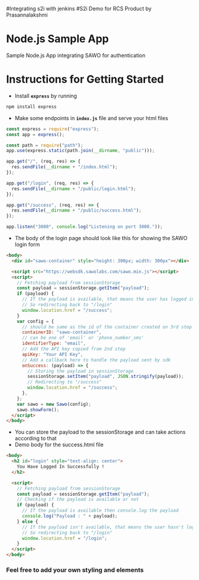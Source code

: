 #Integrating s2i with jenkins
#S2i Demo for RCS Product by Prasannalakshmi

# Node.js Sample App

Sample Node.js App integrating SAWO for authentication

# Instructions for Getting Started

- Install **`express`** by running

```bash
npm install express
```

- Make some endpoints in **`index.js`** file and serve your html files

```javascript
const express = require("express");
const app = express();

const path = require("path");
app.use(express.static(path.join(__dirname, "public")));

app.get("/", (req, res) => {
  res.sendFile(__dirname + "/index.html");
});

app.get("/login", (req, res) => {
  res.sendFile(__dirname + "/public/login.html");
});

app.get("/success", (req, res) => {
  res.sendFile(__dirname + "/public/success.html");
});

app.listen("3000", console.log("Listening on port 3000."));
```

- The body of the login page should look like this for showing the SAWO login form

```html
<body>
  <div id="sawo-container" style="height: 300px; width: 300px"></div>

  <script src="https://websdk.sawolabs.com/sawo.min.js"></script>
  <script>
    // Fetching payload from sessionStorage
    const payload = sessionStorage.getItem("payload");
    if (payload) {
      // If the payload is available, that means the user has logged in already.
      // So redirecting back to "/login"
      window.location.href = "/success";
    }
    var config = {
      // should be same as the id of the container created on 3rd step
      containerID: "sawo-container",
      // can be one of 'email' or 'phone_number_sms'
      identifierType: "email",
      // Add the API key copied from 2nd step
      apiKey: "Your API Key",
      // Add a callback here to handle the payload sent by sdk
      onSuccess: (payload) => {
        // Storing the payload in sessionStorage
        sessionStorage.setItem("payload", JSON.stringify(payload));
        // Redirecting to "/success"
        window.location.href = "/success";
      },
    };
    var sawo = new Sawo(config);
    sawo.showForm();
  </script>
</body>
```

- You can store the payload to the sessionStorage and can take actions according to that
- Demo body for the success.html file

```html
<body>
  <h2 id="login" style="text-align: center">
    You Have Logged In Successfully !
  </h2>

  <script>
    // Fetching payload from sessionStorage
    const payload = sessionStorage.getItem("payload");
    // Checking if the payload is available or not
    if (payload) {
      // If the payload is available then console.log the payload
      console.log("Payload : " + payload);
    } else {
      // If the payload isn't available, that means the user hasn't logged in yet.
      // So redirecting back to "/login"
      window.location.href = "/login";
    }
  </script>
</body>
```

### Feel free to add your own styling and elements
